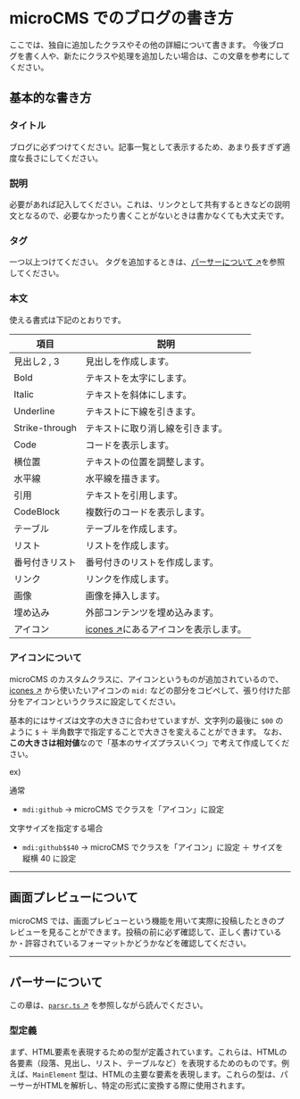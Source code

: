 # microCMS でのブログの書き方

ここでは、独自に追加したクラスやその他の詳細について書きます。
今後ブログを書く人や、新たにクラスや処理を追加したい場合は、この文章を参考にしてください。

## 基本的な書き方

### タイトル

ブログに必ずつけてください。記事一覧として表示するため、あまり長すぎず適度な長さにしてください。

### 説明

必要があれば記入してください。これは、リンクとして共有するときなどの説明文となるので、必要なかったり書くことがないときは書かなくても大丈夫です。

### タグ

一つ以上つけてください。
タグを追加するときは、[パーサーについて ↗](#パーサーについて)を参照してください。

### 本文

使える書式は下記のとおりです。

| 項目           | 説明 　                                                        |
| -------------- | -------------------------------------------------------------- |
| 見出し2 , 3    | 見出しを作成します。                                           |
| Bold           | テキストを太字にします。                                       |
| Italic         | テキストを斜体にします。                                       |
| Underline      | テキストに下線を引きます。                                     |
| Strike-through | テキストに取り消し線を引きます。                               |
| Code           | コードを表示します。                                           |
| 横位置         | テキストの位置を調整します。                                   |
| 水平線         | 水平線を描きます。                                             |
| 引用           | テキストを引用します。                                         |
| CodeBlock      | 複数行のコードを表示します。                                   |
| テーブル       | テーブルを作成します。                                         |
| リスト         | リストを作成します。                                           |
| 番号付きリスト | 番号付きのリストを作成します。                                 |
| リンク         | リンクを作成します。                                           |
| 画像           | 画像を挿入します。                                             |
| 埋め込み       | 外部コンテンツを埋め込みます。                                 |
| アイコン       | [icones ↗](https://icones.js.org)にあるアイコンを表示します。 |

### アイコンについて

microCMS のカスタムクラスに、アイコンというものが追加されているので、 [icones ↗](https://icones.js.org) から使いたいアイコンの `mid:` などの部分をコピペして、張り付けた部分をアイコンというクラスに設定してください。

基本的にはサイズは文字の大きさに合わせていますが、文字列の最後に `$00` のように `$` ＋ 半角数字で指定することで大きさを変えることができます。
なお、**この大きさは相対値**なので「基本のサイズプラスいくつ」で考えて作成してください。

ex)

通常

- `mdi:github` → microCMS でクラスを「アイコン」に設定

文字サイズを指定する場合

- `mdi:github$$40` → microCMS でクラスを「アイコン」に設定 ＋ サイズを縦横 40 に設定

---

## 画面プレビューについて

microCMS では、画面プレビューという機能を用いて実際に投稿したときのプレビューを見ることができます。投稿の前に必ず確認して、正しく書けているか・許容されているフォーマットかどうかなどを確認してください。

---

## パーサーについて

この章は、[`parsr.ts` ↗](src/lib/utils/services/parser.ts) を参照しながら読んでください。

### 型定義

まず、HTML要素を表現するための型が定義されています。これらは、HTMLの各要素（段落、見出し、リスト、テーブルなど）を表現するためのものです。例えば、`MainElement` 型は、HTMLの主要な要素を表現します。これらの型は、パーサーがHTMLを解析し、特定の形式に変換する際に使用されます。
